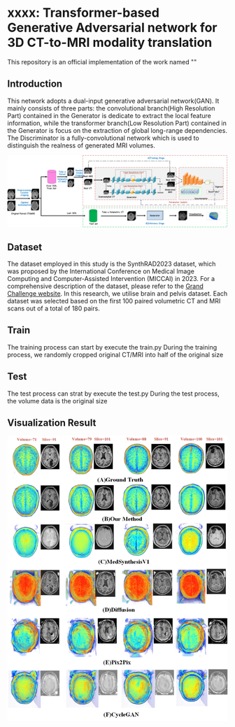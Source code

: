 # xxxx: Transformer-based Generative Adversarial network for 3D CT-to-MRI modality translation
This repository is an official implementation of the work named ""
## Introduction
This network adopts a dual-input generative adversarial network(GAN). 
It mainly consists of three parts:
the convolutional branch(High Resolution Part) contained in the Generator is dedicate to extract the local feature information, 
while the transformer branch(Low Resolution Part) contained in the Generator is focus on the extraction of global long-range dependencies. 
The Discriminator is a fully-convolutional network which is used to distinguish the realness of generated MRI volumes.

![avatar](./Network.png)

## Dataset
The dataset employed in this study is the SynthRAD2023 dataset, which was proposed by the International Conference on Medical Image Computing and Computer-Assisted Intervention (MICCAI) in 2023. 
For a comprehensive description of the dataset, please refer to the [Grand Challenge website](https://synthrad2023.grand-challenge.org). In this research, we utilise brain and pelvis dataset. 
Each dataset was selected based on the first 100 paired volumetric CT and MRI scans out of a total of 180 pairs. 

## Train
The training process can start by execute the train.py
During the training process, we randomly cropped original CT/MRI into half of the original size
## Test
The test process can strat by execute the test.py
During the test process, the volume data is the original size
## Visualization Result
![Result](./BrainResult.png)

